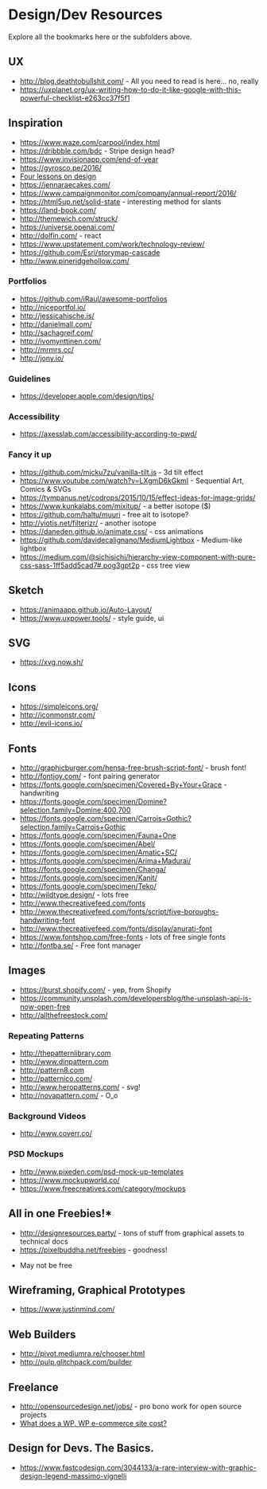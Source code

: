 # Design/Dev Resources

Explore all the bookmarks here or the subfolders above.

## UX

- http://blog.deathtobullshit.com/ - All you need to read is here... no, really
- https://uxplanet.org/ux-writing-how-to-do-it-like-google-with-this-powerful-checklist-e263cc37f5f1

## Inspiration

- https://www.waze.com/carpool/index.html
- https://dribbble.com/bdc - Stripe design head?
- https://www.invisionapp.com/end-of-year
- https://gyrosco.pe/2016/
- [Four lessons on design](https://blog.prototypr.io/a-designers-four-lessons-on-design-acd8b9080170#.fr1ig9lok)
- https://jennaraecakes.com/
- https://www.campaignmonitor.com/company/annual-report/2016/
- https://html5up.net/solid-state - interesting method for slants
- https://land-book.com/
- http://themewich.com/struck/
- https://universe.openai.com/
- http://dolfin.com/ - react
- https://www.upstatement.com/work/technology-review/
- https://github.com/Esri/storymap-cascade
- http://www.pineridgehollow.com/

### Portfolios

- https://github.com/iRaul/awesome-portfolios
- http://niceportfol.io/
- http://jessicahische.is/
- http://danielmall.com/
- http://sachagreif.com/
- http://ivomynttinen.com/
- http://mrmrs.cc/
- http://jony.io/

### Guidelines

- https://developer.apple.com/design/tips/

### Accessibility

- https://axesslab.com/accessibility-according-to-pwd/

### Fancy it up

- https://github.com/micku7zu/vanilla-tilt.js - 3d tilt effect
- https://www.youtube.com/watch?v=LXgmD6kGkmI - Sequential Art, Comics & SVGs
- https://tympanus.net/codrops/2015/10/15/effect-ideas-for-image-grids/
- https://www.kunkalabs.com/mixitup/ - a better isotope ($)
- https://github.com/haltu/muuri - free alt to isotope?
- http://yiotis.net/filterizr/ - another isotope
- https://daneden.github.io/animate.css/ - css animations
- https://github.com/davidecalignano/MediumLightbox - Medium-like lightbox
- https://medium.com/@sichisichi/hierarchy-view-component-with-pure-css-sass-1ff5add5cad7#.pog3gpt2p - css tree view

## Sketch

- https://animaapp.github.io/Auto-Layout/
- https://www.uxpower.tools/ - style guide, ui

## SVG

- https://xvg.now.sh/

## Icons

- https://simpleicons.org/
- http://iconmonstr.com/
- http://evil-icons.io/

## Fonts

- http://graphicburger.com/hensa-free-brush-script-font/ - brush font!
- http://fontjoy.com/ - font pairing generator
- https://fonts.google.com/specimen/Covered+By+Your+Grace - handwriting
- https://fonts.google.com/specimen/Domine?selection.family=Domine:400,700
- https://fonts.google.com/specimen/Carrois+Gothic?selection.family=Carrois+Gothic
- https://fonts.google.com/specimen/Fauna+One
- https://fonts.google.com/specimen/Abel/
- https://fonts.google.com/specimen/Amatic+SC/
- https://fonts.google.com/specimen/Arima+Madurai/
- https://fonts.google.com/specimen/Changa/
- https://fonts.google.com/specimen/Kanit/
- https://fonts.google.com/specimen/Teko/
- http://wildtype.design/ - lots free
- http://www.thecreativefeed.com/fonts
- http://www.thecreativefeed.com/fonts/script/five-boroughs-handwriting-font
- http://www.thecreativefeed.com/fonts/display/anurati-font
- https://www.fontshop.com/free-fonts - lots of free single fonts
- http://fontba.se/ - Free font manager

## Images

- https://burst.shopify.com/ - yep, from Shopify
- https://community.unsplash.com/developersblog/the-unsplash-api-is-now-open-free
- http://allthefreestock.com/

### Repeating Patterns

- http://thepatternlibrary.com
- http://www.dinpattern.com
- http://pattern8.com
- http://patternico.com/
- http://www.heropatterns.com/ - svg!
- http://novapattern.com/ - O_o

### Background Videos

- http://www.coverr.co/

### PSD Mockups

- http://www.pixeden.com/psd-mock-up-templates
- https://www.mockupworld.co/
- https://www.freecreatives.com/category/mockups

## All in one Freebies!*

- http://designresources.party/ - tons of stuff from graphical assets to technical docs
- https://pixelbuddha.net/freebies - goodness!

* May not be free

## Wireframing, Graphical Prototypes

- https://www.justinmind.com/

## Web Builders

- http://pivot.mediumra.re/chooser.html
- http://pulp.glitchpack.com/builder


## Freelance

- http://opensourcedesign.net/jobs/ - pro bono work for open source projects
- [What does a WP, WP e-commerce site cost?](https://codeable.io/wordpress-website-ecommerce-cost/?utm_source=designernews)

## Design for Devs. The Basics.

- https://www.fastcodesign.com/3044133/a-rare-interview-with-graphic-design-legend-massimo-vignelli
